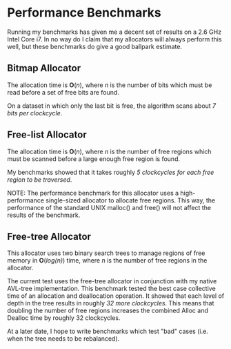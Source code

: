 # Performance Benchmarks

Running my benchmarks has given me a decent set of results on a 2.6 GHz Intel Core i7. In no way do I claim that my allocators will always perform this well, but these benchmarks do give a good ballpark estimate.

## Bitmap Allocator

The allocation time is **O**(*n*), where *n* is the number of bits which must be read before a set of free bits are found.

On a dataset in which only the last bit is free, the algorithm scans about *7 bits per clockcycle*.

## Free-list Allocator

The allocation time is **O**(*n*), where *n* is the number of free regions which must be scanned before a large enough free region is found.

My benchmarks showed that it takes roughly *5 clockcycles for each free region to be traversed*.

NOTE: The performance benchmark for this allocator uses a high-performance single-sized allocator to allocate free regions. This way, the performance of the standard UNIX malloc() and free() will not affect the results of the benchmark.

## Free-tree Allocator

This allocator uses two binary search trees to manage regions of free memory in **O**(*log(n)*) time, where *n* is the number of free regions in the allocator.

The current test uses the free-tree allocator in conjunction with my native AVL-tree implementation. This benchmark tested the best case collective time of an allocation and deallocation operation. It showed that each level of depth in the tree results in roughly *32 more clockcycles*. This means that doubling the number of free regions increases the combined Alloc and Dealloc time by roughly 32 clockcycles.

At a later date, I hope to write benchmarks which test "bad" cases (i.e. when the tree needs to be rebalanced).
